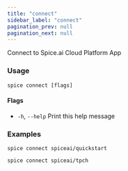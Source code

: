 ```yaml
---
title: "connect"
sidebar_label: "connect"
pagination_prev: null
pagination_next: null
---
```


Connect to Spice.ai Cloud Platform App

### Usage

```shell
spice connect [flags]
```

#### Flags

- `-h`, `--help`   Print this help message

### Examples

```shell
spice connect spiceai/quickstart
```

```shell
spice connect spiceai/tpch
```
